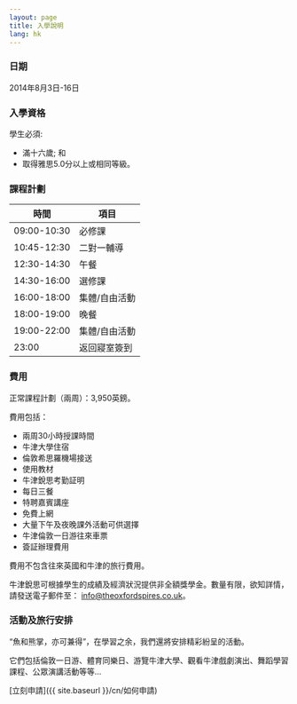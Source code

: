 ```yaml
---
layout: page
title: 入學說明
lang: hk
---
```


### 日期

2014年8月3日-16日

### 入學資格

學生必須:

- 滿十六歲; 和
- 取得雅思5.0分以上或相同等級。

### 課程計劃

|時間       |項目                           |
|-----------|-------------------------------|
|09:00-10:30|必修課                         |
|10:45-12:30|二對一輔導                     |
|12:30-14:30|午餐                           |
|14:30-16:00|選修課                         |
|16:00-18:00|集體/自由活動                  |
|18:00-19:00|晚餐                           |
|19:00-22:00|集體/自由活動                  |
|23:00      |返回寢室簽到                   |

### 費用

正常課程計劃（兩周）：3,950英鎊。

費用包括：

- 兩周30小時授課時間
- 牛津大學住宿
- 倫敦希思羅機場接送
- 使用教材
- 牛津銳思考勤証明
- 每日三餐
- 特聘嘉賓講座
- 免費上網
- 大量下午及夜晚課外活動可供選擇
- 牛津倫敦一日游往來車票
- 簽証辦理費用

<p class="message">
費用不包含往來英國和牛津的旅行費用。
</p>

牛津銳思可根據學生的成績及經濟狀況提供非全額獎學金。數量有限，欲知詳情，請發送電子郵件至： [info@theoxfordspires.co.uk](mailto:info@theoxfordspires.co.uk)。

### 活動及旅行安排

“魚和熊掌，亦可兼得”，在學習之余，我們還將安排精彩紛呈的活動。

它們包括倫敦一日游、體育同樂日、游覽牛津大學、觀看牛津戲劇演出、舞蹈學習課程、公眾演講活動等等…


[立刻申請]({{ site.baseurl }}/cn/如何申請)
